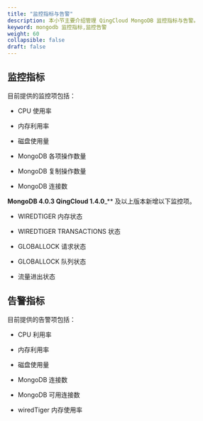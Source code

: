 ```yaml
---
title: "监控指标与告警"
description: 本小节主要介绍管理 QingCloud MongoDB 监控指标与告警。 
keyword: mongodb 监控指标,监控告警 
weight: 60
collapsible: false
draft: false
---
```




## 监控指标

目前提供的监控项包括：

- CPU 使用率

- 内存利用率

- 磁盘使用量

- MongoDB 各项操作数量

- MongoDB 复制操作数量

- MongoDB 连接数

**MongoDB 4.0.3 QingCloud 1.4.0**_** 及以上版本新增以下监控项。

- WIREDTIGER 内存状态

- WIREDTIGER TRANSACTIONS 状态

- GLOBALLOCK 请求状态

- GLOBALLOCK 队列状态

- 流量进出状态 

## 告警指标

目前提供的告警项包括：

- CPU 利用率

- 内存利用率

- 磁盘使用量

- MongoDB 连接数

- MongoDB 可用连接数

- wiredTiger 内存使用率
